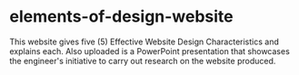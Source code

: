 # elements-of-design-website
This website gives five (5) Effective Website Design Characteristics and explains each. Also uploaded is a PowerPoint presentation that showcases the engineer's initiative to carry out research on the website produced.
